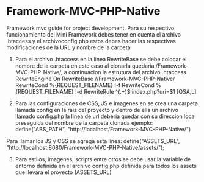 # Framework-MVC-PHP-Native
Framework mvc guide for project development.
Para su respectivo funcionamiento del Mini Framework debes tener en cuenta el archivo .htaccess y el archivoconfig.php estos debes hacer las respectivas modificaciones de la URL y nombre de la carpeta
 
1. Para el archivo .htaccess en la linea RewriteBase se debe colocar el nombre de la carpeta en este caso al clonarla quedaria /Framework-MVC-PHP-Native/, a continuacion la estrutura del archivo .htaccess
        RewriteEngine On
        RewriteBase //Framework-MVC-PHP-Native/
        RewriteCond %{REQUEST_FILENAME} !-f
        RewriteCond %{REQUEST_FILENAME} !-d
        RewriteRule ^(.+)$ index.php?uri=$1 [QSA,L]

2. Para las configuraciones de CSS, JS e Imagenes en se crea una carpeta llamada config en la raiz del proyecto y dentro de ella un archivo llamado config.php la linea de url deberia quedar con su direccion local preseguida del nombre de la carpeta clonada ejemplo:
        define("ABS_PATH", "http://localhost/Framework-MVC-PHP-Native/")

Para llamar los JS y CSS se agrega esta linea: 
    define("ASSETS_URL", "http://localhost:8080/Framework-MVC-PHP-Native/assets/");

3. Para estilos, imagenes, scripts entre otros se debe usar la variable de entorno definida en el archivo config.php definida para todos los assets que llevara el proyecto (ASSETS_URL)
